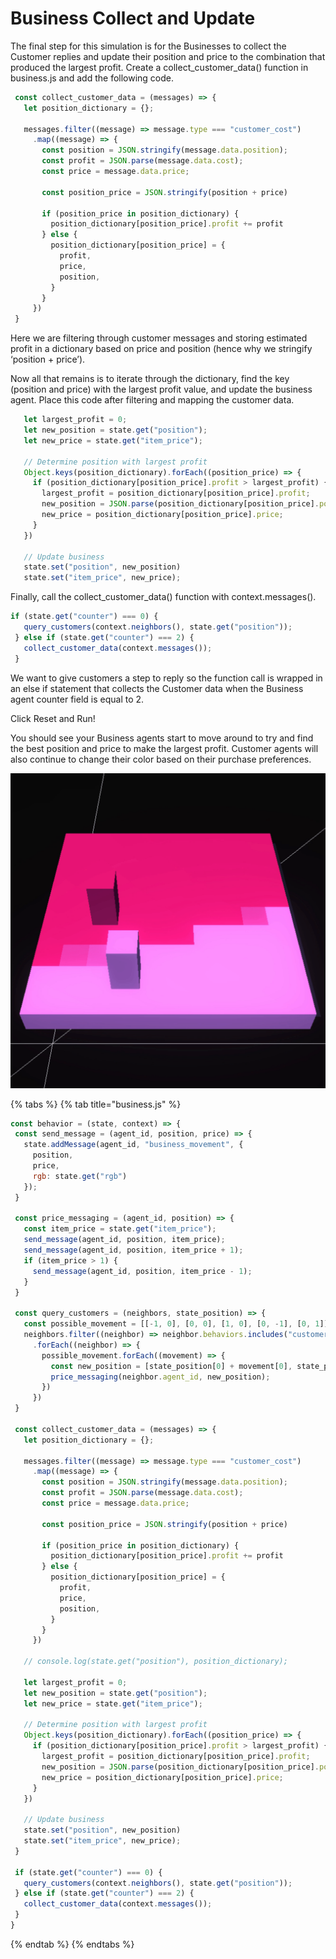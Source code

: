 # Business Collect and Update

The final step for this simulation is for the Businesses to collect the Customer replies and update their position and price to the combination that produced the largest profit. Create a collect\_customer\_data\(\) function in business.js and add the following code.

```javascript
 const collect_customer_data = (messages) => {
   let position_dictionary = {};
 
   messages.filter((message) => message.type === "customer_cost")
     .map((message) => {
       const position = JSON.stringify(message.data.position);
       const profit = JSON.parse(message.data.cost);
       const price = message.data.price;
 
       const position_price = JSON.stringify(position + price)
 
       if (position_price in position_dictionary) {
         position_dictionary[position_price].profit += profit
       } else {
         position_dictionary[position_price] = {
           profit,
           price,
           position,
         }
       }
     })
 }
```

Here we are filtering through customer messages and storing estimated profit in a dictionary based on price and position \(hence why we stringify ‘position + price’\).

Now all that remains is to iterate through the dictionary, find the key \(position and price\) with the largest profit value, and update the business agent. Place this code after filtering and mapping the customer data.

```javascript
   let largest_profit = 0;
   let new_position = state.get("position");
   let new_price = state.get("item_price");
 
   // Determine position with largest profit
   Object.keys(position_dictionary).forEach((position_price) => {
     if (position_dictionary[position_price].profit > largest_profit) {
       largest_profit = position_dictionary[position_price].profit;
       new_position = JSON.parse(position_dictionary[position_price].position);
       new_price = position_dictionary[position_price].price;
     }
   })
 
   // Update business
   state.set("position", new_position)
   state.set("item_price", new_price);
```

Finally, call the collect\_customer\_data\(\) function with context.messages\(\). 

```javascript
if (state.get("counter") === 0) {
   query_customers(context.neighbors(), state.get("position"));
 } else if (state.get("counter") === 2) {
   collect_customer_data(context.messages());
 }
```

We want to give customers a step to reply so the function call is wrapped in an else if statement that collects the Customer data when the Business agent counter field is equal to 2.

Click Reset and Run!

You should see your Business agents start to move around to try and find the best position and price to make the largest profit. Customer agents will also continue to change their color based on their purchase preferences.

![](../../../.gitbook/assets/lc_p1.gif)

{% tabs %}
{% tab title="business.js" %}
```javascript
const behavior = (state, context) => {
 const send_message = (agent_id, position, price) => {
   state.addMessage(agent_id, "business_movement", {
     position,
     price,
     rgb: state.get("rgb")
   });
 }
 
 const price_messaging = (agent_id, position) => {
   const item_price = state.get("item_price");
   send_message(agent_id, position, item_price);
   send_message(agent_id, position, item_price + 1);
   if (item_price > 1) {
     send_message(agent_id, position, item_price - 1);
   }
 }
 
 const query_customers = (neighbors, state_position) => {
   const possible_movement = [[-1, 0], [0, 0], [1, 0], [0, -1], [0, 1]];
   neighbors.filter((neighbor) => neighbor.behaviors.includes("customer.js"))
     .forEach((neighbor) => {
       possible_movement.forEach((movement) => {
         const new_position = [state_position[0] + movement[0], state_position[1] + movement[1]];
         price_messaging(neighbor.agent_id, new_position);
       })
     })
 }
 
 const collect_customer_data = (messages) => {
   let position_dictionary = {};
 
   messages.filter((message) => message.type === "customer_cost")
     .map((message) => {
       const position = JSON.stringify(message.data.position);
       const profit = JSON.parse(message.data.cost);
       const price = message.data.price;
 
       const position_price = JSON.stringify(position + price)
 
       if (position_price in position_dictionary) {
         position_dictionary[position_price].profit += profit
       } else {
         position_dictionary[position_price] = {
           profit,
           price,
           position,
         }
       }
     })
 
   // console.log(state.get("position"), position_dictionary);
  
   let largest_profit = 0;
   let new_position = state.get("position");
   let new_price = state.get("item_price");
 
   // Determine position with largest profit
   Object.keys(position_dictionary).forEach((position_price) => {
     if (position_dictionary[position_price].profit > largest_profit) {
       largest_profit = position_dictionary[position_price].profit;
       new_position = JSON.parse(position_dictionary[position_price].position);
       new_price = position_dictionary[position_price].price;
     }
   })
 
   // Update business
   state.set("position", new_position)
   state.set("item_price", new_price);
 }
 
 if (state.get("counter") === 0) {
   query_customers(context.neighbors(), state.get("position"));
 } else if (state.get("counter") === 2) {
   collect_customer_data(context.messages());
 }
}

```
{% endtab %}
{% endtabs %}

